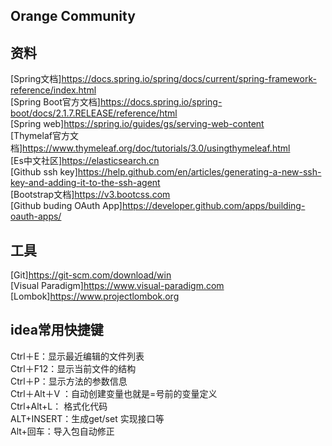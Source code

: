 ## Orange Community  

## 资料
[Spring文档]https://docs.spring.io/spring/docs/current/spring-framework-reference/index.html  
[Spring Boot官方文档]https://docs.spring.io/spring-boot/docs/2.1.7.RELEASE/reference/html  
[Spring web]https://spring.io/guides/gs/serving-web-content  
[Thymelaf官方文档]https://www.thymeleaf.org/doc/tutorials/3.0/usingthymeleaf.html  
[Es中文社区]https://elasticsearch.cn  
[Github ssh key]https://help.github.com/en/articles/generating-a-new-ssh-key-and-adding-it-to-the-ssh-agent  
[Bootstrap文档]https://v3.bootcss.com  
[Github buding OAuth App]https://developer.github.com/apps/building-oauth-apps/  
## 工具
[Git]https://git-scm.com/download/win  
[Visual Paradigm]https://www.visual-paradigm.com  
[Lombok]https://www.projectlombok.org  

## idea常用快捷键
Ctrl＋E：显示最近编辑的文件列表  
Ctrl＋F12：显示当前文件的结构  
Ctrl＋P：显示方法的参数信息  
Ctrl＋Alt＋V ：自动创建变量也就是=号前的变量定义  
Ctrl+Alt+L：  格式化代码  
ALT+INSERT：生成get/set 实现接口等  
Alt+回车：导入包自动修正

